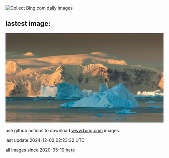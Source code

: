 ![Collect Bing.com daily images](https://github.com/counter2015/bing-daily-images/workflows/Collect%20Bing.com%20daily%20images/badge.svg)
## lastest image:
![](images/img.jpg)

use github actions to download www.bing.com images.

last update:2024-12-02 02:23:32 UTC

all images since 2020-05-10 [here](https://github.com/counter2015/bing-daily-images/tree/master/images) 
